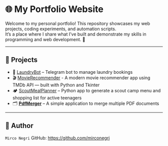 # 🌐 My Portfolio Website

Welcome to my personal portfolio! This repository showcases my web projects, coding experiments, and automation scripts.  
It’s a place where I share what I’ve built and demonstrate my skills in programming and web development. 🚀

---

## 📂 Projects

- 🤖 [LaundryBot](https://github.com/mirconegri/LaundryBot) – Telegram bot to manage laundry bookings
- 🎬 [MovieRecommender](https://github.com/mirconegri/MovieRecommender) - A modern movie recommender app using TMDb API — built with Python and Tkinter
- 🏕️ [ScoutMealPlanner](https://github.com/mirconegri/ScoutMealPlanner) – Python app to generate a scout camp menu and shopping list for active teenagers
- 🗂️ [**PdfMerger**](https://github.com/mirconegri/PdfMerger) – A simple application to merge multiple PDF documents


---

## 👤 Author

`Mirco Negri`
GitHub: https://github.com/mirconegri


